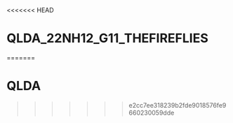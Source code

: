 <<<<<<< HEAD

# QLDA_22NH12_G11_THEFIREFLIES

=======
# QLDA
>>>>>>> e2cc7ee318239b2fde9018576fe9660230059dde
